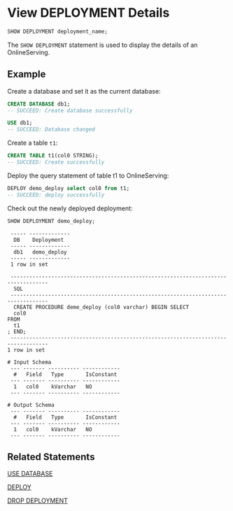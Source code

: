# View DEPLOYMENT Details

```SQL
SHOW DEPLOYMENT deployment_name;
```

The `SHOW DEPLOYMENT` statement is used to display the details of an OnlineServing.

## Example

Create a database and set it as the current database:

```sql
CREATE DATABASE db1;
-- SUCCEED: Create database successfully

USE db1;
-- SUCCEED: Database changed


```

Create a table `t1`:

```sql
CREATE TABLE t1(col0 STRING);
-- SUCCEED: Create successfully

```

Deploy the query statement of table t1 to OnlineServing:

```sql
DEPLOY demo_deploy select col0 from t1;
-- SUCCEED: deploy successfully
```

Check out the newly deployed deployment:

```sql
SHOW DEPLOYMENT demo_deploy;
```

```
 ----- ------------- 
  DB    Deployment   
 ----- ------------- 
  db1   demo_deploy  
 ----- ------------- 
 1 row in set
 
 ---------------------------------------------------------------------------------- 
  SQL                                                                               
 ---------------------------------------------------------------------------------- 
  CREATE PROCEDURE deme_deploy (col0 varchar) BEGIN SELECT
  col0
FROM
  t1
; END;  
 ---------------------------------------------------------------------------------- 
1 row in set

# Input Schema
 --- ------- ---------- ------------ 
  #   Field   Type       IsConstant  
 --- ------- ---------- ------------ 
  1   col0    kVarchar   NO          
 --- ------- ---------- ------------ 

# Output Schema
 --- ------- ---------- ------------ 
  #   Field   Type       IsConstant  
 --- ------- ---------- ------------ 
  1   col0    kVarchar   NO          
 --- ------- ---------- ------------ 

```

## Related Statements

[USE DATABASE](../ddl/USE_DATABASE_STATEMENT.md)

[DEPLOY ](../deployment_manage/DEPLOY_STATEMENT.md)

[DROP DEPLOYMENT](../deployment_manage/DROP_DEPLOYMENT_STATEMENT.md)


